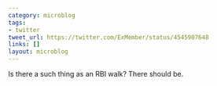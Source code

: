 ```yaml
---
category: microblog
tags:
- twitter
tweet_url: https://twitter.com/ExMember/status/4545907648
links: []
layout: microblog
---
```

Is there a such thing as an RBI walk? There should be.
